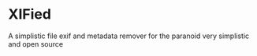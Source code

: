 # XIFied
A simplistic file exif and metadata remover for the paranoid very simplistic and open source
